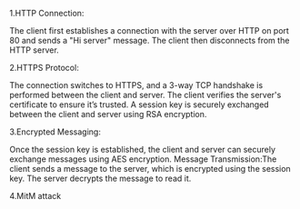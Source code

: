 1.HTTP Connection:

The client first establishes a connection with the server over HTTP on port 80 and sends a "Hi server" message.
The client then disconnects from the HTTP server.

2.HTTPS Protocol:

The connection switches to HTTPS, and a 3-way TCP handshake is performed between the client and server.
The client verifies the server's certificate to ensure it’s trusted.
A session key is securely exchanged between the client and server using RSA encryption.

3.Encrypted Messaging:

Once the session key is established, the client and server can securely exchange messages using AES encryption.
Message Transmission:The client sends a message to the server, which is encrypted using the session key. The server decrypts the message to read it.

4.MitM attack

